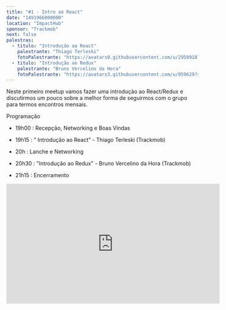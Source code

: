 ```yaml
---
title: "#1 - Intro ao React"
date: "1491966000000"
location: "ImpactHub"
sponsor: "Trackmob"
next: false
palestras:
  - titulo: "Introdução ao React"
    palestrante: "Thiago Terleski"
    fotoPalestrante: "https://avatars0.githubusercontent.com/u/2950918?s=460&v=4"
  - titulo: "Introdução ao Redux"
    palestrante: "Bruno Vercelino da Hora"
    fotoPalestrante: "https://avatars3.githubusercontent.com/u/959629?s=460&v=4"
---
```


Neste primeiro meetup vamos fazer uma introdução ao React/Redux e discutirmos um pouco sobre a melhor forma de seguirmos com o grupo para termos encontros mensais.

Programação

- 19h00 : Recepção, Networking e Boas Vindas

- 19h15 : " Introdução ao React" - Thiago Terleski (Trackmob)

- 20h : Lanche e Networking

- 20h30 : "Introdução ao Redux" - Bruno Vercelino da Hora (Trackmob)

- 21h15 : Encerramento

<iframe width="560" height="315" src="https://www.youtube.com/embed/4SZl1r2O_bY" frameborder="0" allowfullscreen></iframe>
